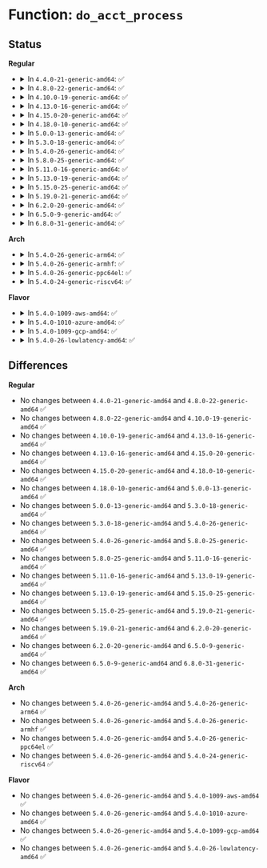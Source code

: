 # Function: <code>do_acct_process</code>

## Status
<b>Regular</b>
<ul>
<li>
<details>
<summary>In <code>4.4.0-21-generic-amd64</code>: ✅</summary>

```c
void do_acct_process(struct bsd_acct_struct * acct)
```

```json
{
  "name": "do_acct_process",
  "collision_type": "Unique Static",
  "inline_type": "No",
  "funcs": [
    {
      "addr": 18446744071579941104,
      "name": "do_acct_process",
      "external": false,
      "loc": "kernel/acct.c:468",
      "file": "kernel/acct.c",
      "inline": "seen, unknown",
      "caller_inline": [],
      "caller_func": [
        "kernel/acct.c:acct_pin_kill",
        "kernel/acct.c:acct_process"
      ]
    }
  ],
  "symbols": [
    {
      "addr": 18446744071579941104,
      "name": "do_acct_process",
      "section": ".text",
      "bind": "STB_LOCAL",
      "size": 1198
    }
  ]
}
```
</details>
</li>
<li>
<details>
<summary>In <code>4.8.0-22-generic-amd64</code>: ✅</summary>

```c
void do_acct_process(struct bsd_acct_struct * acct)
```

```json
{
  "name": "do_acct_process",
  "collision_type": "Unique Static",
  "inline_type": "No",
  "funcs": [
    {
      "addr": 18446744071579971920,
      "name": "do_acct_process",
      "external": false,
      "loc": "kernel/acct.c:468",
      "file": "kernel/acct.c",
      "inline": "seen, unknown",
      "caller_inline": [],
      "caller_func": [
        "kernel/acct.c:acct_process",
        "kernel/acct.c:acct_pin_kill"
      ]
    }
  ],
  "symbols": [
    {
      "addr": 18446744071579971920,
      "name": "do_acct_process",
      "section": ".text",
      "bind": "STB_LOCAL",
      "size": 1200
    }
  ]
}
```
</details>
</li>
<li>
<details>
<summary>In <code>4.10.0-19-generic-amd64</code>: ✅</summary>

```c
void do_acct_process(struct bsd_acct_struct * acct)
```

```json
{
  "name": "do_acct_process",
  "collision_type": "Unique Static",
  "inline_type": "No",
  "funcs": [
    {
      "addr": 18446744071580002400,
      "name": "do_acct_process",
      "external": false,
      "loc": "kernel/acct.c:468",
      "file": "kernel/acct.c",
      "inline": "seen, unknown",
      "caller_inline": [],
      "caller_func": [
        "kernel/acct.c:acct_process",
        "kernel/acct.c:acct_pin_kill"
      ]
    }
  ],
  "symbols": [
    {
      "addr": 18446744071580002400,
      "name": "do_acct_process",
      "section": ".text",
      "bind": "STB_LOCAL",
      "size": 1200
    }
  ]
}
```
</details>
</li>
<li>
<details>
<summary>In <code>4.13.0-16-generic-amd64</code>: ✅</summary>

```c
void do_acct_process(struct bsd_acct_struct * acct)
```

```json
{
  "name": "do_acct_process",
  "collision_type": "Unique Static",
  "inline_type": "No",
  "funcs": [
    {
      "addr": 18446744071580009392,
      "name": "do_acct_process",
      "external": false,
      "loc": "kernel/acct.c:470",
      "file": "kernel/acct.c",
      "inline": "seen, unknown",
      "caller_inline": [],
      "caller_func": [
        "kernel/acct.c:acct_process",
        "kernel/acct.c:acct_pin_kill"
      ]
    }
  ],
  "symbols": [
    {
      "addr": 18446744071580009392,
      "name": "do_acct_process",
      "section": ".text",
      "bind": "STB_LOCAL",
      "size": 1407
    }
  ]
}
```
</details>
</li>
<li>
<details>
<summary>In <code>4.15.0-20-generic-amd64</code>: ✅</summary>

```c
void do_acct_process(struct bsd_acct_struct * acct)
```

```json
{
  "name": "do_acct_process",
  "collision_type": "Unique Static",
  "inline_type": "No",
  "funcs": [
    {
      "addr": 18446744071580056272,
      "name": "do_acct_process",
      "external": false,
      "loc": "kernel/acct.c:471",
      "file": "kernel/acct.c",
      "inline": "seen, unknown",
      "caller_inline": [],
      "caller_func": [
        "kernel/acct.c:acct_process",
        "kernel/acct.c:acct_pin_kill"
      ]
    }
  ],
  "symbols": [
    {
      "addr": 18446744071580056272,
      "name": "do_acct_process",
      "section": ".text",
      "bind": "STB_LOCAL",
      "size": 1407
    }
  ]
}
```
</details>
</li>
<li>
<details>
<summary>In <code>4.18.0-10-generic-amd64</code>: ✅</summary>

```c
void do_acct_process(struct bsd_acct_struct * acct)
```

```json
{
  "name": "do_acct_process",
  "collision_type": "Unique Static",
  "inline_type": "No",
  "funcs": [
    {
      "addr": 18446744071580113120,
      "name": "do_acct_process",
      "external": false,
      "loc": "kernel/acct.c:471",
      "file": "kernel/acct.c",
      "inline": "seen, unknown",
      "caller_inline": [],
      "caller_func": [
        "kernel/acct.c:acct_process",
        "kernel/acct.c:acct_pin_kill"
      ]
    }
  ],
  "symbols": [
    {
      "addr": 18446744071580113120,
      "name": "do_acct_process",
      "section": ".text",
      "bind": "STB_LOCAL",
      "size": 1471
    }
  ]
}
```
</details>
</li>
<li>
<details>
<summary>In <code>5.0.0-13-generic-amd64</code>: ✅</summary>

```c
void do_acct_process(struct bsd_acct_struct * acct)
```

```json
{
  "name": "do_acct_process",
  "collision_type": "Unique Static",
  "inline_type": "No",
  "funcs": [
    {
      "addr": 18446744071580160112,
      "name": "do_acct_process",
      "external": false,
      "loc": "kernel/acct.c:471",
      "file": "kernel/acct.c",
      "inline": "seen, unknown",
      "caller_inline": [],
      "caller_func": [
        "kernel/acct.c:acct_process",
        "kernel/acct.c:acct_pin_kill"
      ]
    }
  ],
  "symbols": [
    {
      "addr": 18446744071580160112,
      "name": "do_acct_process",
      "section": ".text",
      "bind": "STB_LOCAL",
      "size": 1471
    }
  ]
}
```
</details>
</li>
<li>
<details>
<summary>In <code>5.3.0-18-generic-amd64</code>: ✅</summary>

```c
void do_acct_process(struct bsd_acct_struct * acct)
```

```json
{
  "name": "do_acct_process",
  "collision_type": "Unique Static",
  "inline_type": "No",
  "funcs": [
    {
      "addr": 18446744071580206224,
      "name": "do_acct_process",
      "external": false,
      "loc": "kernel/acct.c:471",
      "file": "kernel/acct.c",
      "inline": "seen, unknown",
      "caller_inline": [],
      "caller_func": [
        "kernel/acct.c:acct_process",
        "kernel/acct.c:acct_pin_kill"
      ]
    }
  ],
  "symbols": [
    {
      "addr": 18446744071580206224,
      "name": "do_acct_process",
      "section": ".text",
      "bind": "STB_LOCAL",
      "size": 1435
    }
  ]
}
```
</details>
</li>
<li>
<details>
<summary>In <code>5.4.0-26-generic-amd64</code>: ✅</summary>

```c
void do_acct_process(struct bsd_acct_struct * acct)
```

```json
{
  "name": "do_acct_process",
  "collision_type": "Unique Static",
  "inline_type": "No",
  "funcs": [
    {
      "addr": 18446744071580254560,
      "name": "do_acct_process",
      "external": false,
      "loc": "kernel/acct.c:471",
      "file": "kernel/acct.c",
      "inline": "seen, unknown",
      "caller_inline": [],
      "caller_func": [
        "kernel/acct.c:acct_process",
        "kernel/acct.c:acct_pin_kill"
      ]
    }
  ],
  "symbols": [
    {
      "addr": 18446744071580254560,
      "name": "do_acct_process",
      "section": ".text",
      "bind": "STB_LOCAL",
      "size": 1435
    }
  ]
}
```
</details>
</li>
<li>
<details>
<summary>In <code>5.8.0-25-generic-amd64</code>: ✅</summary>

```c
void do_acct_process(struct bsd_acct_struct * acct)
```

```json
{
  "name": "do_acct_process",
  "collision_type": "Unique Static",
  "inline_type": "No",
  "funcs": [
    {
      "addr": 18446744071580325136,
      "name": "do_acct_process",
      "external": false,
      "loc": "kernel/acct.c:473",
      "file": "kernel/acct.c",
      "inline": "seen, unknown",
      "caller_inline": [],
      "caller_func": [
        "kernel/acct.c:acct_process",
        "kernel/acct.c:acct_pin_kill"
      ]
    }
  ],
  "symbols": [
    {
      "addr": 18446744071580325136,
      "name": "do_acct_process",
      "section": ".text",
      "bind": "STB_LOCAL",
      "size": 402
    }
  ]
}
```
</details>
</li>
<li>
<details>
<summary>In <code>5.11.0-16-generic-amd64</code>: ✅</summary>

```c
void do_acct_process(struct bsd_acct_struct * acct)
```

```json
{
  "name": "do_acct_process",
  "collision_type": "Unique Static",
  "inline_type": "No",
  "funcs": [
    {
      "addr": 18446744071580310528,
      "name": "do_acct_process",
      "external": false,
      "loc": "kernel/acct.c:471",
      "file": "kernel/acct.c",
      "inline": "seen, unknown",
      "caller_inline": [],
      "caller_func": [
        "kernel/acct.c:acct_process",
        "kernel/acct.c:acct_pin_kill"
      ]
    }
  ],
  "symbols": [
    {
      "addr": 18446744071580310528,
      "name": "do_acct_process",
      "section": ".text",
      "bind": "STB_LOCAL",
      "size": 480
    }
  ]
}
```
</details>
</li>
<li>
<details>
<summary>In <code>5.13.0-19-generic-amd64</code>: ✅</summary>

```c
void do_acct_process(struct bsd_acct_struct * acct)
```

```json
{
  "name": "do_acct_process",
  "collision_type": "Unique Static",
  "inline_type": "No",
  "funcs": [
    {
      "addr": 18446744071580313904,
      "name": "do_acct_process",
      "external": false,
      "loc": "kernel/acct.c:471",
      "file": "kernel/acct.c",
      "inline": "seen, unknown",
      "caller_inline": [],
      "caller_func": [
        "kernel/acct.c:acct_process",
        "kernel/acct.c:acct_pin_kill"
      ]
    }
  ],
  "symbols": [
    {
      "addr": 18446744071580313904,
      "name": "do_acct_process",
      "section": ".text",
      "bind": "STB_LOCAL",
      "size": 480
    }
  ]
}
```
</details>
</li>
<li>
<details>
<summary>In <code>5.15.0-25-generic-amd64</code>: ✅</summary>

```c
void do_acct_process(struct bsd_acct_struct * acct)
```

```json
{
  "name": "do_acct_process",
  "collision_type": "Unique Static",
  "inline_type": "No",
  "funcs": [
    {
      "addr": 18446744071580467440,
      "name": "do_acct_process",
      "external": false,
      "loc": "kernel/acct.c:471",
      "file": "kernel/acct.c",
      "inline": "seen, unknown",
      "caller_inline": [],
      "caller_func": [
        "kernel/acct.c:acct_process",
        "kernel/acct.c:acct_pin_kill"
      ]
    }
  ],
  "symbols": [
    {
      "addr": 18446744071580467440,
      "name": "do_acct_process",
      "section": ".text",
      "bind": "STB_LOCAL",
      "size": 480
    }
  ]
}
```
</details>
</li>
<li>
<details>
<summary>In <code>5.19.0-21-generic-amd64</code>: ✅</summary>

```c
void do_acct_process(struct bsd_acct_struct * acct)
```

```json
{
  "name": "do_acct_process",
  "collision_type": "Unique Static",
  "inline_type": "No",
  "funcs": [
    {
      "addr": 18446744071580660928,
      "name": "do_acct_process",
      "external": false,
      "loc": "kernel/acct.c:490",
      "file": "kernel/acct.c",
      "inline": "seen, unknown",
      "caller_inline": [],
      "caller_func": [
        "kernel/acct.c:acct_process",
        "kernel/acct.c:acct_pin_kill"
      ]
    }
  ],
  "symbols": [
    {
      "addr": 18446744071580660928,
      "name": "do_acct_process",
      "section": ".text",
      "bind": "STB_LOCAL",
      "size": 586
    }
  ]
}
```
</details>
</li>
<li>
<details>
<summary>In <code>6.2.0-20-generic-amd64</code>: ✅</summary>

```c
void do_acct_process(struct bsd_acct_struct * acct)
```

```json
{
  "name": "do_acct_process",
  "collision_type": "Unique Static",
  "inline_type": "No",
  "funcs": [
    {
      "addr": 18446744071580930784,
      "name": "do_acct_process",
      "external": false,
      "loc": "kernel/acct.c:492",
      "file": "kernel/acct.c",
      "inline": "seen, unknown",
      "caller_inline": [],
      "caller_func": [
        "kernel/acct.c:acct_process",
        "kernel/acct.c:acct_pin_kill"
      ]
    }
  ],
  "symbols": [
    {
      "addr": 18446744071580930784,
      "name": "do_acct_process",
      "section": ".text",
      "bind": "STB_LOCAL",
      "size": 586
    }
  ]
}
```
</details>
</li>
<li>
<details>
<summary>In <code>6.5.0-9-generic-amd64</code>: ✅</summary>

```c
void do_acct_process(struct bsd_acct_struct * acct)
```

```json
{
  "name": "do_acct_process",
  "collision_type": "Unique Static",
  "inline_type": "No",
  "funcs": [
    {
      "addr": 18446744071581017200,
      "name": "do_acct_process",
      "external": false,
      "loc": "kernel/acct.c:492",
      "file": "kernel/acct.c",
      "inline": "seen, unknown",
      "caller_inline": [],
      "caller_func": [
        "kernel/acct.c:acct_process",
        "kernel/acct.c:acct_pin_kill"
      ]
    }
  ],
  "symbols": [
    {
      "addr": 18446744071581017200,
      "name": "do_acct_process",
      "section": ".text",
      "bind": "STB_LOCAL",
      "size": 583
    }
  ]
}
```
</details>
</li>
<li>
<details>
<summary>In <code>6.8.0-31-generic-amd64</code>: ✅</summary>

```c
void do_acct_process(struct bsd_acct_struct * acct)
```

```json
{
  "name": "do_acct_process",
  "collision_type": "Unique Static",
  "inline_type": "No",
  "funcs": [
    {
      "addr": 18446744071581113072,
      "name": "do_acct_process",
      "external": false,
      "loc": "kernel/acct.c:492",
      "file": "kernel/acct.c",
      "inline": "seen, unknown",
      "caller_inline": [],
      "caller_func": [
        "kernel/acct.c:acct_process",
        "kernel/acct.c:acct_pin_kill"
      ]
    }
  ],
  "symbols": [
    {
      "addr": 18446744071581113072,
      "name": "do_acct_process",
      "section": ".text",
      "bind": "STB_LOCAL",
      "size": 583
    }
  ]
}
```
</details>
</li>
</ul>
<b>Arch</b>
<ul>
<li>
<details>
<summary>In <code>5.4.0-26-generic-arm64</code>: ✅</summary>

```c
void do_acct_process(struct bsd_acct_struct * acct)
```

```json
{
  "name": "do_acct_process",
  "collision_type": "Unique Static",
  "inline_type": "No",
  "funcs": [
    {
      "addr": 18446603336491498024,
      "name": "do_acct_process",
      "external": false,
      "loc": "kernel/acct.c:471",
      "file": "kernel/acct.c",
      "inline": "seen, unknown",
      "caller_inline": [],
      "caller_func": [
        "kernel/acct.c:acct_process",
        "kernel/acct.c:acct_pin_kill"
      ]
    }
  ],
  "symbols": [
    {
      "addr": 18446603336491498024,
      "name": "do_acct_process",
      "section": ".text",
      "bind": "STB_LOCAL",
      "size": 1260
    }
  ]
}
```
</details>
</li>
<li>
<details>
<summary>In <code>5.4.0-26-generic-armhf</code>: ✅</summary>

```c
void do_acct_process(struct bsd_acct_struct * acct)
```

```json
{
  "name": "do_acct_process",
  "collision_type": "Unique Static",
  "inline_type": "No",
  "funcs": [
    {
      "addr": 3225479976,
      "name": "do_acct_process",
      "external": false,
      "loc": "kernel/acct.c:471",
      "file": "kernel/acct.c",
      "inline": "seen, unknown",
      "caller_inline": [],
      "caller_func": [
        "kernel/acct.c:acct_process",
        "kernel/acct.c:acct_pin_kill"
      ]
    }
  ],
  "symbols": [
    {
      "addr": 3225479976,
      "name": "do_acct_process",
      "section": ".text",
      "bind": "STB_LOCAL",
      "size": 416
    }
  ]
}
```
</details>
</li>
<li>
<details>
<summary>In <code>5.4.0-26-generic-ppc64el</code>: ✅</summary>

```c
void do_acct_process(struct bsd_acct_struct * acct)
```

```json
{
  "name": "do_acct_process",
  "collision_type": "Unique Static",
  "inline_type": "No",
  "funcs": [
    {
      "addr": 13835058055284456256,
      "name": "do_acct_process",
      "external": false,
      "loc": "kernel/acct.c:471",
      "file": "kernel/acct.c",
      "inline": "seen, unknown",
      "caller_inline": [],
      "caller_func": [
        "kernel/acct.c:acct_process",
        "kernel/acct.c:acct_pin_kill"
      ]
    }
  ],
  "symbols": [
    {
      "addr": 13835058055284456256,
      "name": "do_acct_process",
      "section": ".text",
      "bind": "STB_LOCAL",
      "size": 1616
    }
  ]
}
```
</details>
</li>
<li>
<details>
<summary>In <code>5.4.0-24-generic-riscv64</code>: ✅</summary>

```c
void do_acct_process(struct bsd_acct_struct * acct)
```

```json
{
  "name": "do_acct_process",
  "collision_type": "Unique Static",
  "inline_type": "No",
  "funcs": [
    {
      "addr": 18446743936271939782,
      "name": "do_acct_process",
      "external": false,
      "loc": "kernel/acct.c:471",
      "file": "kernel/acct.c",
      "inline": "seen, unknown",
      "caller_inline": [],
      "caller_func": [
        "kernel/acct.c:acct_process",
        "kernel/acct.c:acct_pin_kill"
      ]
    }
  ],
  "symbols": [
    {
      "addr": 18446743936271939782,
      "name": "do_acct_process",
      "section": ".text",
      "bind": "STB_LOCAL",
      "size": 956
    }
  ]
}
```
</details>
</li>
</ul>
<b>Flavor</b>
<ul>
<li>
<details>
<summary>In <code>5.4.0-1009-aws-amd64</code>: ✅</summary>

```c
void do_acct_process(struct bsd_acct_struct * acct)
```

```json
{
  "name": "do_acct_process",
  "collision_type": "Unique Static",
  "inline_type": "No",
  "funcs": [
    {
      "addr": 18446744071580223360,
      "name": "do_acct_process",
      "external": false,
      "loc": "kernel/acct.c:471",
      "file": "kernel/acct.c",
      "inline": "seen, unknown",
      "caller_inline": [],
      "caller_func": [
        "kernel/acct.c:acct_process",
        "kernel/acct.c:acct_pin_kill"
      ]
    }
  ],
  "symbols": [
    {
      "addr": 18446744071580223360,
      "name": "do_acct_process",
      "section": ".text",
      "bind": "STB_LOCAL",
      "size": 1435
    }
  ]
}
```
</details>
</li>
<li>
<details>
<summary>In <code>5.4.0-1010-azure-amd64</code>: ✅</summary>

```c
void do_acct_process(struct bsd_acct_struct * acct)
```

```json
{
  "name": "do_acct_process",
  "collision_type": "Unique Static",
  "inline_type": "No",
  "funcs": [
    {
      "addr": 18446744071580170800,
      "name": "do_acct_process",
      "external": false,
      "loc": "kernel/acct.c:471",
      "file": "kernel/acct.c",
      "inline": "seen, unknown",
      "caller_inline": [],
      "caller_func": [
        "kernel/acct.c:acct_process",
        "kernel/acct.c:acct_pin_kill"
      ]
    }
  ],
  "symbols": [
    {
      "addr": 18446744071580170800,
      "name": "do_acct_process",
      "section": ".text",
      "bind": "STB_LOCAL",
      "size": 1429
    }
  ]
}
```
</details>
</li>
<li>
<details>
<summary>In <code>5.4.0-1009-gcp-amd64</code>: ✅</summary>

```c
void do_acct_process(struct bsd_acct_struct * acct)
```

```json
{
  "name": "do_acct_process",
  "collision_type": "Unique Static",
  "inline_type": "No",
  "funcs": [
    {
      "addr": 18446744071580214832,
      "name": "do_acct_process",
      "external": false,
      "loc": "kernel/acct.c:471",
      "file": "kernel/acct.c",
      "inline": "seen, unknown",
      "caller_inline": [],
      "caller_func": [
        "kernel/acct.c:acct_process",
        "kernel/acct.c:acct_pin_kill"
      ]
    }
  ],
  "symbols": [
    {
      "addr": 18446744071580214832,
      "name": "do_acct_process",
      "section": ".text",
      "bind": "STB_LOCAL",
      "size": 1435
    }
  ]
}
```
</details>
</li>
<li>
<details>
<summary>In <code>5.4.0-26-lowlatency-amd64</code>: ✅</summary>

```c
void do_acct_process(struct bsd_acct_struct * acct)
```

```json
{
  "name": "do_acct_process",
  "collision_type": "Unique Static",
  "inline_type": "No",
  "funcs": [
    {
      "addr": 18446744071580267536,
      "name": "do_acct_process",
      "external": false,
      "loc": "kernel/acct.c:471",
      "file": "kernel/acct.c",
      "inline": "seen, unknown",
      "caller_inline": [],
      "caller_func": [
        "kernel/acct.c:acct_process",
        "kernel/acct.c:acct_pin_kill"
      ]
    }
  ],
  "symbols": [
    {
      "addr": 18446744071580267536,
      "name": "do_acct_process",
      "section": ".text",
      "bind": "STB_LOCAL",
      "size": 1436
    }
  ]
}
```
</details>
</li>
</ul>

## Differences
<b>Regular</b>
<ul>
<li>
No changes between <code>4.4.0-21-generic-amd64</code> and <code>4.8.0-22-generic-amd64</code> ✅
</li>
<li>
No changes between <code>4.8.0-22-generic-amd64</code> and <code>4.10.0-19-generic-amd64</code> ✅
</li>
<li>
No changes between <code>4.10.0-19-generic-amd64</code> and <code>4.13.0-16-generic-amd64</code> ✅
</li>
<li>
No changes between <code>4.13.0-16-generic-amd64</code> and <code>4.15.0-20-generic-amd64</code> ✅
</li>
<li>
No changes between <code>4.15.0-20-generic-amd64</code> and <code>4.18.0-10-generic-amd64</code> ✅
</li>
<li>
No changes between <code>4.18.0-10-generic-amd64</code> and <code>5.0.0-13-generic-amd64</code> ✅
</li>
<li>
No changes between <code>5.0.0-13-generic-amd64</code> and <code>5.3.0-18-generic-amd64</code> ✅
</li>
<li>
No changes between <code>5.3.0-18-generic-amd64</code> and <code>5.4.0-26-generic-amd64</code> ✅
</li>
<li>
No changes between <code>5.4.0-26-generic-amd64</code> and <code>5.8.0-25-generic-amd64</code> ✅
</li>
<li>
No changes between <code>5.8.0-25-generic-amd64</code> and <code>5.11.0-16-generic-amd64</code> ✅
</li>
<li>
No changes between <code>5.11.0-16-generic-amd64</code> and <code>5.13.0-19-generic-amd64</code> ✅
</li>
<li>
No changes between <code>5.13.0-19-generic-amd64</code> and <code>5.15.0-25-generic-amd64</code> ✅
</li>
<li>
No changes between <code>5.15.0-25-generic-amd64</code> and <code>5.19.0-21-generic-amd64</code> ✅
</li>
<li>
No changes between <code>5.19.0-21-generic-amd64</code> and <code>6.2.0-20-generic-amd64</code> ✅
</li>
<li>
No changes between <code>6.2.0-20-generic-amd64</code> and <code>6.5.0-9-generic-amd64</code> ✅
</li>
<li>
No changes between <code>6.5.0-9-generic-amd64</code> and <code>6.8.0-31-generic-amd64</code> ✅
</li>
</ul>
<b>Arch</b>
<ul>
<li>
No changes between <code>5.4.0-26-generic-amd64</code> and <code>5.4.0-26-generic-arm64</code> ✅
</li>
<li>
No changes between <code>5.4.0-26-generic-amd64</code> and <code>5.4.0-26-generic-armhf</code> ✅
</li>
<li>
No changes between <code>5.4.0-26-generic-amd64</code> and <code>5.4.0-26-generic-ppc64el</code> ✅
</li>
<li>
No changes between <code>5.4.0-26-generic-amd64</code> and <code>5.4.0-24-generic-riscv64</code> ✅
</li>
</ul>
<b>Flavor</b>
<ul>
<li>
No changes between <code>5.4.0-26-generic-amd64</code> and <code>5.4.0-1009-aws-amd64</code> ✅
</li>
<li>
No changes between <code>5.4.0-26-generic-amd64</code> and <code>5.4.0-1010-azure-amd64</code> ✅
</li>
<li>
No changes between <code>5.4.0-26-generic-amd64</code> and <code>5.4.0-1009-gcp-amd64</code> ✅
</li>
<li>
No changes between <code>5.4.0-26-generic-amd64</code> and <code>5.4.0-26-lowlatency-amd64</code> ✅
</li>
</ul>
